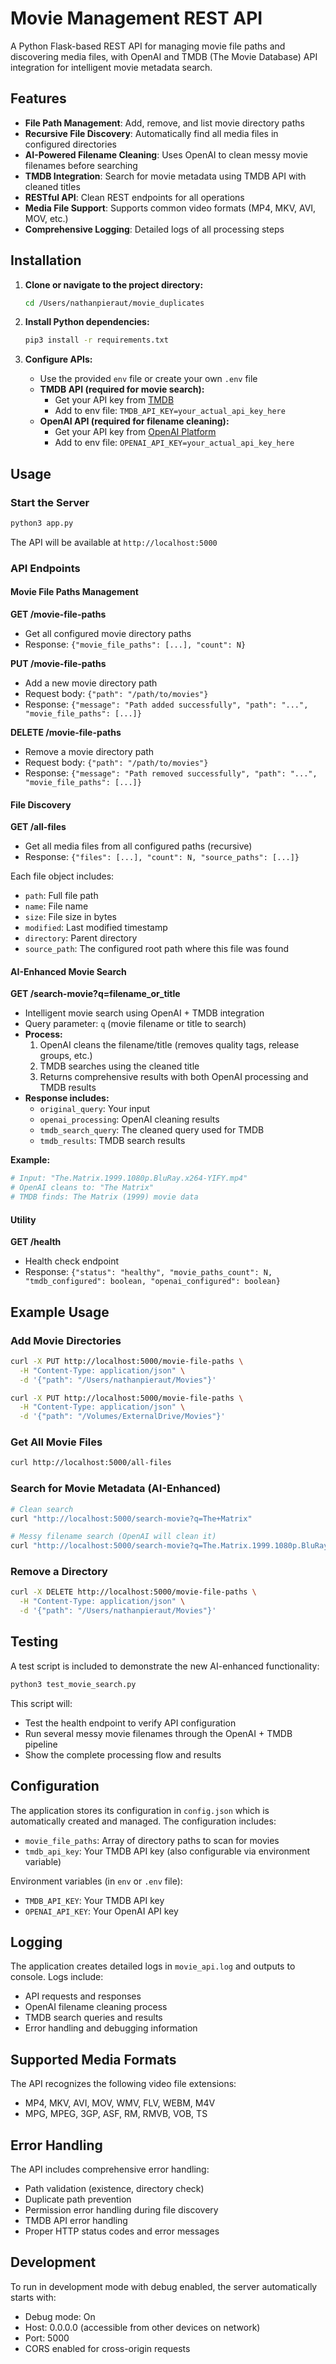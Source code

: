 # Movie Management REST API

A Python Flask-based REST API for managing movie file paths and discovering media files, with OpenAI and TMDB (The Movie Database) API integration for intelligent movie metadata search.

## Features

- **File Path Management**: Add, remove, and list movie directory paths
- **Recursive File Discovery**: Automatically find all media files in configured directories
- **AI-Powered Filename Cleaning**: Uses OpenAI to clean messy movie filenames before searching
- **TMDB Integration**: Search for movie metadata using TMDB API with cleaned titles
- **RESTful API**: Clean REST endpoints for all operations
- **Media File Support**: Supports common video formats (MP4, MKV, AVI, MOV, etc.)
- **Comprehensive Logging**: Detailed logs of all processing steps

## Installation

1. **Clone or navigate to the project directory:**
   ```bash
   cd /Users/nathanpieraut/movie_duplicates
   ```

2. **Install Python dependencies:**
   ```bash
   pip3 install -r requirements.txt
   ```

3. **Configure APIs:**
   - Use the provided `env` file or create your own `.env` file
   - **TMDB API (required for movie search):**
     - Get your API key from [TMDB](https://www.themoviedb.org/settings/api)
     - Add to env file: `TMDB_API_KEY=your_actual_api_key_here`
   - **OpenAI API (required for filename cleaning):**
     - Get your API key from [OpenAI Platform](https://platform.openai.com/api-keys)
     - Add to env file: `OPENAI_API_KEY=your_actual_api_key_here`

## Usage

### Start the Server

```bash
python3 app.py
```

The API will be available at `http://localhost:5000`

### API Endpoints

#### Movie File Paths Management

**GET /movie-file-paths**
- Get all configured movie directory paths
- Response: `{"movie_file_paths": [...], "count": N}`

**PUT /movie-file-paths**
- Add a new movie directory path
- Request body: `{"path": "/path/to/movies"}`
- Response: `{"message": "Path added successfully", "path": "...", "movie_file_paths": [...]}`

**DELETE /movie-file-paths**
- Remove a movie directory path
- Request body: `{"path": "/path/to/movies"}`
- Response: `{"message": "Path removed successfully", "path": "...", "movie_file_paths": [...]}`

#### File Discovery

**GET /all-files**
- Get all media files from all configured paths (recursive)
- Response: `{"files": [...], "count": N, "source_paths": [...]}`

Each file object includes:
- `path`: Full file path
- `name`: File name
- `size`: File size in bytes
- `modified`: Last modified timestamp
- `directory`: Parent directory
- `source_path`: The configured root path where this file was found

#### AI-Enhanced Movie Search

**GET /search-movie?q=filename_or_title**
- Intelligent movie search using OpenAI + TMDB integration
- Query parameter: `q` (movie filename or title to search)
- **Process:**
  1. OpenAI cleans the filename/title (removes quality tags, release groups, etc.)
  2. TMDB searches using the cleaned title
  3. Returns comprehensive results with both OpenAI processing and TMDB results
- **Response includes:**
  - `original_query`: Your input
  - `openai_processing`: OpenAI cleaning results
  - `tmdb_search_query`: The cleaned query used for TMDB
  - `tmdb_results`: TMDB search results

**Example:**
```bash
# Input: "The.Matrix.1999.1080p.BluRay.x264-YIFY.mp4"
# OpenAI cleans to: "The Matrix"
# TMDB finds: The Matrix (1999) movie data
```

#### Utility

**GET /health**
- Health check endpoint
- Response: `{"status": "healthy", "movie_paths_count": N, "tmdb_configured": boolean, "openai_configured": boolean}`

## Example Usage

### Add Movie Directories
```bash
curl -X PUT http://localhost:5000/movie-file-paths \
  -H "Content-Type: application/json" \
  -d '{"path": "/Users/nathanpieraut/Movies"}'

curl -X PUT http://localhost:5000/movie-file-paths \
  -H "Content-Type: application/json" \
  -d '{"path": "/Volumes/ExternalDrive/Movies"}'
```

### Get All Movie Files
```bash
curl http://localhost:5000/all-files
```

### Search for Movie Metadata (AI-Enhanced)
```bash
# Clean search
curl "http://localhost:5000/search-movie?q=The+Matrix"

# Messy filename search (OpenAI will clean it)
curl "http://localhost:5000/search-movie?q=The.Matrix.1999.1080p.BluRay.x264-YIFY.mp4"
```

### Remove a Directory
```bash
curl -X DELETE http://localhost:5000/movie-file-paths \
  -H "Content-Type: application/json" \
  -d '{"path": "/Users/nathanpieraut/Movies"}'
```

## Testing

A test script is included to demonstrate the new AI-enhanced functionality:

```bash
python3 test_movie_search.py
```

This script will:
- Test the health endpoint to verify API configuration
- Run several messy movie filenames through the OpenAI + TMDB pipeline
- Show the complete processing flow and results

## Configuration

The application stores its configuration in `config.json` which is automatically created and managed. The configuration includes:

- `movie_file_paths`: Array of directory paths to scan for movies
- `tmdb_api_key`: Your TMDB API key (also configurable via environment variable)

Environment variables (in `env` or `.env` file):
- `TMDB_API_KEY`: Your TMDB API key
- `OPENAI_API_KEY`: Your OpenAI API key

## Logging

The application creates detailed logs in `movie_api.log` and outputs to console. Logs include:
- API requests and responses
- OpenAI filename cleaning process
- TMDB search queries and results
- Error handling and debugging information

## Supported Media Formats

The API recognizes the following video file extensions:
- MP4, MKV, AVI, MOV, WMV, FLV, WEBM, M4V
- MPG, MPEG, 3GP, ASF, RM, RMVB, VOB, TS

## Error Handling

The API includes comprehensive error handling:
- Path validation (existence, directory check)
- Duplicate path prevention
- Permission error handling during file discovery
- TMDB API error handling
- Proper HTTP status codes and error messages

## Development

To run in development mode with debug enabled, the server automatically starts with:
- Debug mode: On
- Host: 0.0.0.0 (accessible from other devices on network)
- Port: 5000
- CORS enabled for cross-origin requests
